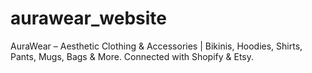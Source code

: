 # aurawear_website
AuraWear – Aesthetic Clothing &amp; Accessories | Bikinis, Hoodies, Shirts, Pants, Mugs, Bags &amp; More. Connected with Shopify &amp; Etsy.
